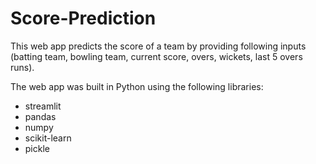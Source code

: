 # Score-Prediction

This web app predicts the score of a team by providing following inputs (batting team, bowling team, current score, overs, wickets, last 5 overs runs).

The web app was built in Python using the following libraries:

* streamlit
* pandas
* numpy
* scikit-learn
* pickle

